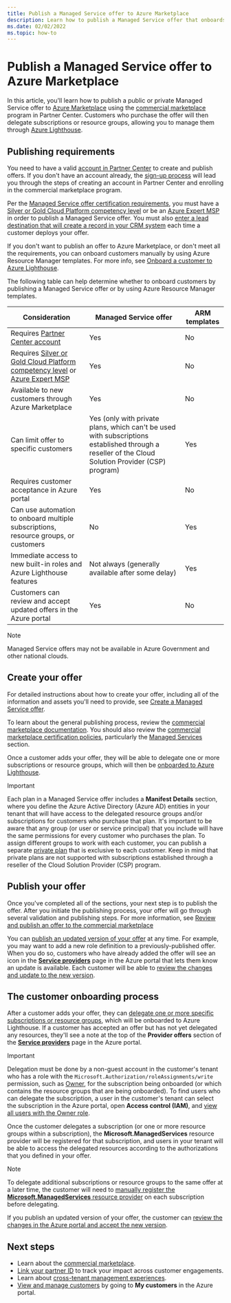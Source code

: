 ```yaml
---
title: Publish a Managed Service offer to Azure Marketplace
description: Learn how to publish a Managed Service offer that onboards customers to Azure Lighthouse.
ms.date: 02/02/2022
ms.topic: how-to
---
```


# Publish a Managed Service offer to Azure Marketplace

In this article, you'll learn how to publish a public or private Managed Service offer to [Azure Marketplace](https://azuremarketplace.microsoft.com) using the [commercial marketplace](../../marketplace/overview.md) program in Partner Center. Customers who purchase the offer will then delegate subscriptions or resource groups, allowing you to manage them through [Azure Lighthouse](../overview.md).

## Publishing requirements

You need to have a valid [account in Partner Center](../../marketplace/create-account.md) to create and publish offers. If you don't have an account already, the [sign-up process](https://aka.ms/joinmarketplace) will lead you through the steps of creating an account in Partner Center and enrolling in the commercial marketplace program.

Per the [Managed Service offer certification requirements](/legal/marketplace/certification-policies#700-managed-services), you must have a [Silver or Gold Cloud Platform competency level](/partner-center/learn-about-competencies) or be an [Azure Expert MSP](https://partner.microsoft.com/membership/azure-expert-msp) in order to publish a Managed Service offer. You must also [enter a lead destination that will create a record in your CRM system](../../marketplace/plan-managed-service-offer.md#customer-leads) each time a customer deploys your offer.

If you don't want to publish an offer to Azure Marketplace, or don't meet all the requirements, you can onboard customers manually by using Azure Resource Manager templates. For more info, see [Onboard a customer to Azure Lighthouse](onboard-customer.md).

The following table can help determine whether to onboard customers by publishing a Managed Service offer or by using Azure Resource Manager templates.

|**Consideration**  |**Managed Service offer**  |**ARM templates**  |
|---------|---------|---------|
|Requires [Partner Center account](../../marketplace/create-account.md)   |Yes         |No        |
|Requires [Silver or Gold Cloud Platform competency level](/partner-center/learn-about-competencies) or [Azure Expert MSP](https://partner.microsoft.com/membership/azure-expert-msp)      |Yes         |No         |
|Available to new customers through Azure Marketplace     |Yes     |No       |
|Can limit offer to specific customers     |Yes (only with private plans, which can't be used with subscriptions established through a reseller of the Cloud Solution Provider (CSP) program)         |Yes         |
|Requires customer acceptance in Azure portal     |Yes     |No   |
|Can use automation to onboard multiple subscriptions, resource groups, or customers |No     |Yes    |
|Immediate access to new built-in roles and Azure Lighthouse features     |Not always (generally available after some delay)         |Yes         |
|Customers can review and accept updated offers in the Azure portal | Yes | No |

> [!NOTE]
> Managed Service offers may not be available in Azure Government and other national clouds.

## Create your offer

For detailed instructions about how to create your offer, including all of the information and assets you'll need to provide, see [Create a Managed Service offer](../../marketplace/create-managed-service-offer.md).

To learn about the general publishing process, review the [commercial marketplace documentation](../../marketplace/overview.md). You should also review the [commercial marketplace certification policies](/legal/marketplace/certification-policies), particularly the [Managed Services](/legal/marketplace/certification-policies#700-managed-services) section.

Once a customer adds your offer, they will be able to delegate one or more subscriptions or resource groups, which will then be [onboarded to Azure Lighthouse](#the-customer-onboarding-process).

> [!IMPORTANT]
> Each plan in a Managed Service offer includes a **Manifest Details** section, where you define the Azure Active Directory (Azure AD) entities in your tenant that will have access to the delegated resource groups and/or subscriptions for customers who purchase that plan. It's important to be aware that any group (or user or service principal) that you include will have the same permissions for every customer who purchases the plan. To assign different groups to work with each customer, you can publish a separate [private plan](../../marketplace/private-offers.md) that is exclusive to each customer. Keep in mind that private plans are not supported with subscriptions established through a reseller of the Cloud Solution Provider (CSP) program.

## Publish your offer

Once you've completed all of the sections, your next step is to publish the offer. After you initiate the publishing process, your offer will go through several validation and publishing steps. For more information, see [Review and publish an offer to the commercial marketplace](../../marketplace/review-publish-offer.md)

You can [publish an updated version of your offer](../../marketplace/update-existing-offer.md) at any time. For example, you may want to add a new role definition to a previously-published offer. When you do so, customers who have already added the offer will see an icon in the [**Service providers**](view-manage-service-providers.md) page in the Azure portal that lets them know an update is available. Each customer will be able to [review the changes and update to the new version](view-manage-service-providers.md#update-service-provider-offers).

## The customer onboarding process

After a customer adds your offer, they can [delegate one or more specific subscriptions or resource groups](view-manage-service-providers.md#delegate-resources), which will be onboarded to Azure Lighthouse. If a customer has accepted an offer but has not yet delegated any resources, they'll see a note at the top of the **Provider offers** section of the [**Service providers**](view-manage-service-providers.md) page in the Azure portal.

> [!IMPORTANT]
> Delegation must be done by a non-guest account in the customer's tenant who has a role with the `Microsoft.Authorization/roleAssignments/write` permission, such as [Owner](../../role-based-access-control/built-in-roles.md#owner), for the subscription being onboarded (or which contains the resource groups that are being onboarded). To find users who can delegate the subscription, a user in the customer's tenant can select the subscription in the Azure portal, open **Access control (IAM)**, and [view all users with the Owner role](../../role-based-access-control/role-assignments-list-portal.md#list-owners-of-a-subscription).

Once the customer delegates a subscription (or one or more resource groups within a subscription), the **Microsoft.ManagedServices** resource provider will be registered for that subscription, and users in your tenant will be able to access the delegated resources according to the authorizations that you defined in your offer.

> [!NOTE]
> To delegate additional subscriptions or resource groups to the same offer at a later time, the customer will need to [manually register the **Microsoft.ManagedServices** resource provider](../../azure-resource-manager/management/resource-providers-and-types.md#register-resource-provider) on each subscription before delegating.

If you publish an updated version of your offer, the customer can [review the changes in the Azure portal and accept the new version](view-manage-service-providers.md#update-service-provider-offers).

## Next steps

- Learn about the [commercial marketplace](../../marketplace/overview.md).
- [Link your partner ID](partner-earned-credit.md) to track your impact across customer engagements.
- Learn about [cross-tenant management experiences](../concepts/cross-tenant-management-experience.md).
- [View and manage customers](view-manage-customers.md) by going to **My customers** in the Azure portal.
